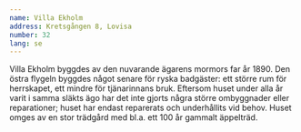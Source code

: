 ```yaml
---
name: Villa Ekholm
address: Kretsgången 8, Lovisa
number: 32
lang: se
---
```

Villa Ekholm byggdes av den nuvarande ägarens mormors far år 1890. Den östra flygeln byggdes något senare för ryska badgäster: ett större rum för herrskapet, ett mindre för tjänarinnans bruk. Eftersom huset under alla år varit i samma släkts ägo har det inte gjorts några större ombyggnader eller reparationer; huset har endast reparerats och underhållits vid behov. Huset omges av en stor trädgård med bl.a. ett 100 år gammalt äppelträd.
